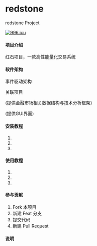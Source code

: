 # redstone
redstone Project

[![996.icu](https://img.shields.io/badge/link-996.icu-red.svg)](https://996.icu)

#### 项目介绍

红石项目，一款高性能量化交易系统

#### 软件架构

事件驱动架构

关联项目

(提供金融市场相关数据结构与技术分析框架)

(提供GUI界面)

#### 安装教程

1. 
2. 
3. 

#### 使用教程

1. 
2. 
3. 

#### 参与贡献

1. Fork 本项目
2. 新建 Feat 分支
3. 提交代码
4. 新建 Pull Request

#### 说明
